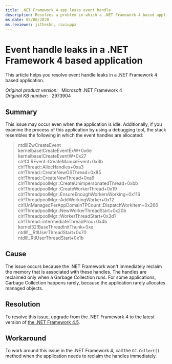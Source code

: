 ```yaml
---
title: .NET Framework 4 app leaks event handle
description: Resolves a problem in which a .NET Framework 4 based application may leak event handles. This problem occurs even when the application is idle.
ms.date: 05/08/2020
ms.reviewer: jitheshn, raviuppa
---
```

# Event handle leaks in a .NET Framework 4 based application

This article helps you resolve event handle leaks in a .NET Framework 4 based application.

_Original product version:_ &nbsp; Microsoft .NET Framework 4  
_Original KB number:_ &nbsp; 2973904

## Summary

This issue may occur even when the application is idle. Additionally, if you examine the process of this application by using a debugging tool, the stack resembles the following in which the event handles are allocated:

> ntdll!ZwCreateEvent  
> kernelbase!CreateEventExW+0x6e  
> kernelbase!CreateEventW+0x27  
> clr!CLREvent::CreateManualEvent+0x3b  
> clr!Thread::AllocHandles+0xa3  
> clr!Thread::CreateNewOSThread+0x85  
> clr!Thread::CreateNewThread+0xa9  
> clr!ThreadpoolMgr::CreateUnimpersonatedThread+0xbb  
> clr!ThreadpoolMgr::CreateWorkerThread+0x19  
> clr!ThreadpoolMgr::EnsureEnoughWorkersWorking+0x116  
> clr!ThreadpoolMgr::AddWorkingWorker+0x12  
> clr!UnManagedPerAppDomainTPCount::DispatchWorkItem+0x266  
> clr!ThreadpoolMgr::NewWorkerThreadStart+0x20b  
> clr!ThreadpoolMgr::WorkerThreadStart+0x3d1  
> clr!Thread::intermediateThreadProc+0x4b  
> kernel32!BaseThreadInitThunk+0xe  
> ntdll!__RtlUserThreadStart+0x70  
> ntdll!_RtlUserThreadStart+0x1b  

## Cause

The issue occurs because the .NET Framework won't immediately reclaim the memory that is associated with these handles. The handles are reclaimed only when a Garbage Collection runs. For some applications, Garbage Collection happens rarely, because the application rarely allocates managed objects.

## Resolution

To resolve this issue, upgrade from the .NET Framework 4 to the latest version of [the .NET Framework 4.5](/dotnet/framework/install/guide-for-developers).

## Workaround

To work around this issue in the .NET Framework 4, call the `GC.Collect()` method when the application needs to reclaim the handles immediately.
